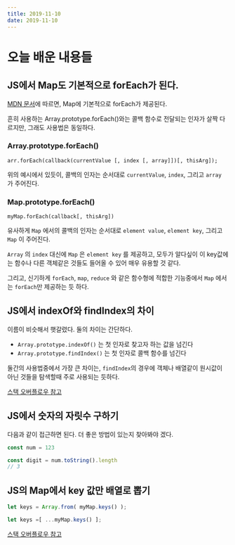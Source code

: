 ```yaml
---
title: 2019-11-10
date: 2019-11-10
---
```

# 오늘 배운 내용들

## JS에서 Map도 기본적으로 forEach가 된다. 

[MDN 문서](https://developer.mozilla.org/en-US/docs/Web/JavaScript/Reference/Global_Objects/Map/forEach)에 따르면, Map에 기본적으로 forEach가 제공된다. 

흔히 사용하는 Array.prototype.forEach()와는 콜백 함수로 전달되는 인자가 살짝 다르지만, 그래도 사용법은 동일하다.

### Array.prototype.forEach()

`arr.forEach(callback(currentValue [, index [, array]])[, thisArg]);`

위의 예시에서 있듯이, 콜백의 인자는 순서대로 `currentValue`, `index`, 그리고 `array` 가 주어진다.

### Map.prototype.forEach()

`myMap.forEach(callback[, thisArg])`

유사하게 `Map` 에서의 콜백의 인자는 순서대로 `element value`, `element key`, 그리고 `Map` 이 주어진다.

`Array` 의 `index` 대신에 `Map` 은 `element key` 를 제공하고, 모두가 알다싶이 이 key값에는 함수나 다른 객체같은 것들도 들어올 수 있어 매우 유용할 것 같다. 

그리고, 신기하게 `forEach`, `map`, `reduce` 와 같은 함수형에 적합한 기능중에서 `Map` 에서는 `forEach`만 제공하는 듯 하다. 

## JS에서 indexOf와 findIndex의 차이

이름이 비슷해서 햇갈렸다. 둘의 차이는 간단하다. 

- `Array.prototype.indexOf()` 는 첫 인자로 찾고자 하는 값을 넘긴다
- `Array.prototype.findIndex()` 는 첫 인자로 콜백 함수를 넘긴다

둘간의 사용법중에서 가장 큰 차이는, `findIndex`의 경우에 객체나 배열같이 원시값이 아닌 것들을 탐색할때 주로 사용되는 듯하다. 

[스택 오버플로우 참고](https://stackoverflow.com/a/41443138)

## JS에서 숫자의 자릿수 구하기

다음과 같이 접근하면 된다. 더 좋은 방법이 있는지 찾아봐야 겠다. 

```js
const num = 123

const digit = num.toString().length 
// 3
```

## JS의 Map에서 key 값만 배열로 뽑기

```js
let keys = Array.from( myMap.keys() );

let keys =[ ...myMap.keys() ];
```

[스택 오버플로우 참고](https://stackoverflow.com/a/35341828)